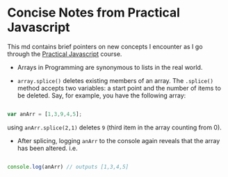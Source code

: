 # Concise Notes from Practical Javascript

This md contains brief pointers on new concepts I encounter as I go through the [Practical Javascript](https://watchandcode.com/p/practical-javascript) course.

* Arrays in Programming are synonymous to lists in the real world.

* `array.splice()` deletes existing members of an array. The `.splice()` method accepts two variables: a start point and the number of items to be deleted. Say, for example, you have the following array:

```javascript

var anArr = [1,3,9,4,5];

```
  using `anArr.splice(2,1)` deletes `9` (third item in the array counting from 0).

* After splicing, logging `anArr` to the console again reveals that the array has been altered. i.e.

```javascript

console.log(anArr) // outputs [1,3,4,5]

```

